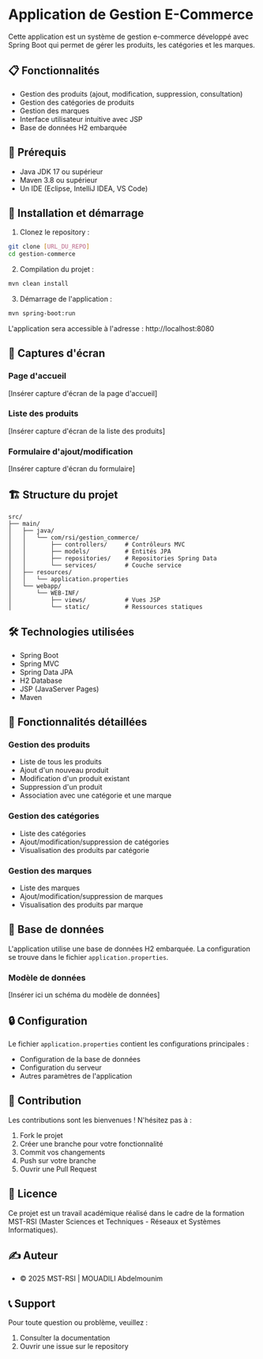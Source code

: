# Application de Gestion E-Commerce

Cette application est un système de gestion e-commerce développé avec Spring Boot qui permet de gérer les produits, les catégories et les marques.

## 📋 Fonctionnalités

- Gestion des produits (ajout, modification, suppression, consultation)
- Gestion des catégories de produits
- Gestion des marques
- Interface utilisateur intuitive avec JSP
- Base de données H2 embarquée

## 🔧 Prérequis

- Java JDK 17 ou supérieur
- Maven 3.8 ou supérieur
- Un IDE (Eclipse, IntelliJ IDEA, VS Code)

## 🚀 Installation et démarrage

1. Clonez le repository :

```bash
git clone [URL_DU_REPO]
cd gestion-commerce
```

2. Compilation du projet :

```bash
mvn clean install
```

3. Démarrage de l'application :

```bash
mvn spring-boot:run
```

L'application sera accessible à l'adresse : http://localhost:8080

## 📱 Captures d'écran

### Page d'accueil

[Insérer capture d'écran de la page d'accueil]

### Liste des produits

[Insérer capture d'écran de la liste des produits]

### Formulaire d'ajout/modification

[Insérer capture d'écran du formulaire]

## 🏗️ Structure du projet

```
src/
├── main/
│   ├── java/
│   │   └── com/rsi/gestion_commerce/
│   │       ├── controllers/     # Contrôleurs MVC
│   │       ├── models/          # Entités JPA
│   │       ├── repositories/    # Repositories Spring Data
│   │       └── services/        # Couche service
│   ├── resources/
│   │   └── application.properties
│   └── webapp/
│       └── WEB-INF/
│           ├── views/           # Vues JSP
│           └── static/          # Ressources statiques
```

## 🛠️ Technologies utilisées

- Spring Boot
- Spring MVC
- Spring Data JPA
- H2 Database
- JSP (JavaServer Pages)
- Maven

## 📝 Fonctionnalités détaillées

### Gestion des produits

- Liste de tous les produits
- Ajout d'un nouveau produit
- Modification d'un produit existant
- Suppression d'un produit
- Association avec une catégorie et une marque

### Gestion des catégories

- Liste des catégories
- Ajout/modification/suppression de catégories
- Visualisation des produits par catégorie

### Gestion des marques

- Liste des marques
- Ajout/modification/suppression de marques
- Visualisation des produits par marque

## 💾 Base de données

L'application utilise une base de données H2 embarquée. La configuration se trouve dans le fichier `application.properties`.

### Modèle de données

[Insérer ici un schéma du modèle de données]

## 🔒 Configuration

Le fichier `application.properties` contient les configurations principales :

- Configuration de la base de données
- Configuration du serveur
- Autres paramètres de l'application

## 🤝 Contribution

Les contributions sont les bienvenues ! N'hésitez pas à :

1. Fork le projet
2. Créer une branche pour votre fonctionnalité
3. Commit vos changements
4. Push sur votre branche
5. Ouvrir une Pull Request

## 📄 Licence

Ce projet est un travail académique réalisé dans le cadre de la formation MST-RSI (Master Sciences et Techniques - Réseaux et Systèmes Informatiques).

## ✍️ Auteur

- © 2025 MST-RSI | MOUADILI Abdelmounim

## 📞 Support

Pour toute question ou problème, veuillez :

1. Consulter la documentation
2. Ouvrir une issue sur le repository
